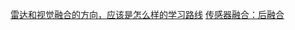[雷达和视觉融合的方向，应该是怎么样的学习路线](https://www.zhihu.com/question/530697132/answer/2838195061)
[传感器融合：后融合](https://zhuanlan.zhihu.com/p/663488639)